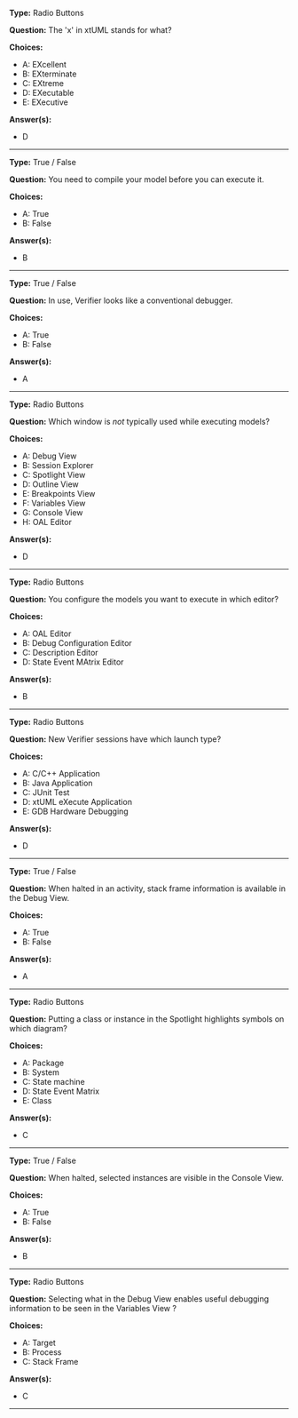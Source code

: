 __Type:__ Radio Buttons

__Question:__ The 'x' in xtUML stands for what?

__Choices:__
  - A: EXcellent
  - B: EXterminate
  - C: EXtreme
  - D: EXecutable
  - E: EXecutive
  
__Answer(s):__
  - D

----

__Type:__ True / False 

__Question:__ You need to compile your model before you can execute it.

__Choices:__
  - A: True
  - B: False
  
__Answer(s):__
  - B

----

__Type:__ True / False

__Question:__ In use, Verifier looks like a conventional debugger.

__Choices:__
  - A:  True
  - B:  False
  
__Answer(s):__
  - A
  
----

__Type:__ Radio Buttons

__Question:__ Which window is *not* typically used while executing models?

__Choices:__ 
  - A: Debug View
  - B: Session Explorer
  - C: Spotlight View
  - D: Outline View
  - E: Breakpoints View
  - F: Variables View
  - G: Console View
  - H: OAL Editor
  
__Answer(s):__
  - D

----
  
__Type:__ Radio Buttons
 
__Question:__ You configure the models you want to execute in which editor?

__Choices:__
  - A: OAL Editor
  - B: Debug Configuration Editor
  - C: Description Editor
  - D: State Event MAtrix Editor
  
__Answer(s):__
  - B
  
----
  
__Type:__ Radio Buttons
 
__Question:__ New Verifier sessions have which launch type?

__Choices:__
  - A: C/C++ Application
  - B: Java Application
  - C: JUnit Test
  - D: xtUML eXecute Application
  - E: GDB Hardware Debugging
  
__Answer(s):__
  - D
  
----

__Type:__ True / False

__Question:__ When halted in an activity, stack frame information is available in the Debug View.

__Choices:__
  - A:  True
  - B:  False
  
__Answer(s):__
  - A
  
----

__Type:__ Radio Buttons
 
__Question:__ Putting a class or instance in the Spotlight highlights symbols on which diagram?

__Choices:__
  - A: Package
  - B: System
  - C: State machine
  - D: State Event Matrix
  - E: Class
  
__Answer(s):__
  - C
  
----

__Type:__ True / False

__Question:__ When halted, selected instances are visible in the Console View.

__Choices:__
  - A:  True
  - B:  False
  
__Answer(s):__
  - B
  
----

__Type:__ Radio Buttons
 
__Question:__ Selecting what in the Debug View enables useful debugging information to be seen in the Variables View ?

__Choices:__
  - A: Target
  - B: Process
  - C: Stack Frame
  
__Answer(s):__
  - C
  
----
